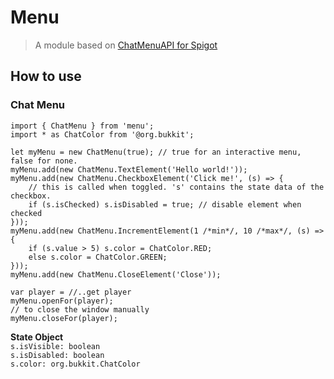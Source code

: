 # Menu
>A module based on [ChatMenuAPI for Spigot](https://github.com/timtomtim7/ChatMenuAPI)

## How to use

### Chat Menu
```
import { ChatMenu } from 'menu';
import * as ChatColor from '@org.bukkit';

let myMenu = new ChatMenu(true); // true for an interactive menu, false for none.
myMenu.add(new ChatMenu.TextElement('Hello world!'));
myMenu.add(new ChatMenu.CheckboxElement('Click me!', (s) => {
    // this is called when toggled. 's' contains the state data of the checkbox.
    if (s.isChecked) s.isDisabled = true; // disable element when checked
}));
myMenu.add(new ChatMenu.IncrementElement(1 /*min*/, 10 /*max*/, (s) => {
    if (s.value > 5) s.color = ChatColor.RED;
    else s.color = ChatColor.GREEN;
}));
myMenu.add(new ChatMenu.CloseElement('Close'));

var player = //..get player
myMenu.openFor(player);
// to close the window manually
myMenu.closeFor(player);
```
**State Object**  
`s.isVisible: boolean`  
`s.isDisabled: boolean`  
`s.color: org.bukkit.ChatColor`  



